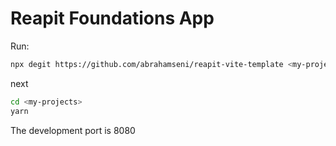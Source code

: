 # Reapit Foundations App

Run:

```bash
npx degit https://github.com/abrahamseni/reapit-vite-template <my-projects>
```

next

```bash
cd <my-projects>
yarn
```

The development port is 8080
